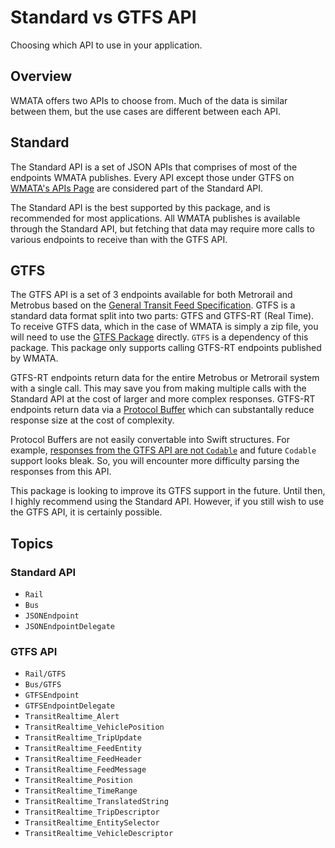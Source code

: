 # Standard vs GTFS API

Choosing which API to use in your application.

## Overview

WMATA offers two APIs to choose from. Much of the data is similar between them, but the use cases are different between each API.

## Standard

The Standard API is a set of JSON APIs that comprises of most of the endpoints WMATA publishes. Every API except those under GTFS on [WMATA's APIs Page](https://developer.wmata.com/docs/services/) are considered part of the Standard API.

The Standard API is the best supported by this package, and is recommended for most applications. All WMATA publishes is available through the Standard API, but fetching that data may require more calls to various endpoints to receive than with the GTFS API.

## GTFS

The GTFS API is a set of 3 endpoints available for both Metrorail and Metrobus based on the [General Transit Feed Specification](https://gtfs.org). GTFS is a standard data format split into two parts: GTFS and GTFS-RT (Real Time). To receive GTFS data, which in the case of WMATA is simply a zip file, you will need to use the [GTFS Package](https://github.com/emma-k-alexandra/GTFS) directly. `GTFS` is a dependency of this package. This package only supports calling GTFS-RT endpoints published by WMATA.

GTFS-RT endpoints return data for the entire Metrobus or Metrorail system with a single call. This may save you from making multiple calls with the Standard API at the cost of larger and more complex responses. GTFS-RT endpoints return data via a [Protocol Buffer](https://developers.google.com/protocol-buffers) which can substantally reduce response size at the cost of complexity.

Protocol Buffers are not easily convertable into Swift structures. For example, [responses from the GTFS API are not `Codable`](https://github.com/apple/swift-protobuf/issues/657) and future `Codable` support looks bleak. So, you will encounter more difficulty parsing the responses from this API.

This package is looking to improve its GTFS support in the future. Until then, I highly recommend using the Standard API. However, if you still wish to use the GTFS API, it is certainly possible.

## Topics

### Standard API

- ``Rail``
- ``Bus``
- ``JSONEndpoint``
- ``JSONEndpointDelegate``

### GTFS API

- ``Rail/GTFS``
- ``Bus/GTFS``
- ``GTFSEndpoint``
- ``GTFSEndpointDelegate``
- ``TransitRealtime_Alert``
- ``TransitRealtime_VehiclePosition``
- ``TransitRealtime_TripUpdate``
- ``TransitRealtime_FeedEntity``
- ``TransitRealtime_FeedHeader``
- ``TransitRealtime_FeedMessage``
- ``TransitRealtime_Position``
- ``TransitRealtime_TimeRange``
- ``TransitRealtime_TranslatedString``
- ``TransitRealtime_TripDescriptor``
- ``TransitRealtime_EntitySelector``
- ``TransitRealtime_VehicleDescriptor``

